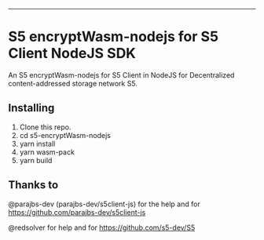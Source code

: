 ---

# S5 encryptWasm-nodejs for S5 Client NodeJS SDK

An S5 encryptWasm-nodejs for S5 Client in NodeJS for Decentralized content-addressed storage network S5.

## Installing

1. Clone this repo.
2. cd s5-encryptWasm-nodejs
3. yarn install
4. yarn wasm-pack
5. yarn build

## Thanks to

@parajbs-dev (parajbs-dev/s5client-js) for the help and for <https://github.com/parajbs-dev/s5client-js>

@redsolver for help and for <https://github.com/s5-dev/S5>

